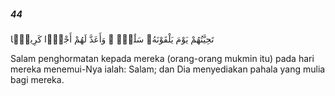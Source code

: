 ##### 44

<span class="ayah">تَحِيَّتُهُمْ يَوْمَ يَلْقَوْنَهُۥ سَلَٰمٌۭ ۚ وَأَعَدَّ لَهُمْ أَجْرًۭا كَرِيمًۭا</span>

<span class="ayah_translation">Salam penghormatan kepada mereka (orang-orang mukmin itu) pada hari mereka menemui-Nya ialah: Salam; dan Dia menyediakan pahala yang mulia bagi mereka.</span>
